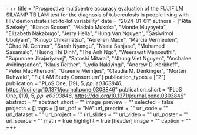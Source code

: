 +++
title = "Prospective multicentre accuracy evaluation of the FUJIFILM SILVAMP TB LAM test for the diagnosis of tuberculosis in people living with HIV demonstrates lot-to-lot variability"
date = "2024-01-01"
authors = ["Rita Szekely", "Bianca Sossen", "Madalo Mukoka", "Monde Muyoyeta", "Elizabeth Nakabugo", "Jerry Hella", "Hung Van Nguyen", "Sasiwimol Ubolyam", "Kinuyo Chikamatsu", "Aurelien Mace", "Marcia Vermeulen", "Chad M. Centner", "Sarah Nyangu", "Nsala Sanjase", "Mohamed Sasamalo", "Huong Thi Dinh", "The Anh Ngo", "Weerawat Manosuthi", "Supunnee Jirajariyavej", "Satoshi Mitarai", "Nhung Viet Nguyen", "Anchalee Avihingsanon", "Klaus Reither", "Lydia Nakiyingi", "Andrew D. Kerkhoff", "Peter MacPherson", "Graeme Meintjes", "Claudia M. Denkinger", "Morten Ruhwald", "FujiLAM Study Consortium"]
publication_types = ["2"]
publication = "PLoS One, (19), 5, _pp. e0303846_, https://doi.org/10.1371/journal.pone.0303846"
publication_short = "PLoS One, (19), 5, _pp. e0303846_, https://doi.org/10.1371/journal.pone.0303846"
abstract = ""
abstract_short = ""
image_preview = ""
selected = false
projects = []
tags = []
url_pdf = "NA"
url_preprint = ""
url_code = ""
url_dataset = ""
url_project = ""
url_slides = ""
url_video = ""
url_poster = ""
url_source = ""
math = true
highlight = true
[header]
image = ""
caption = ""
+++

